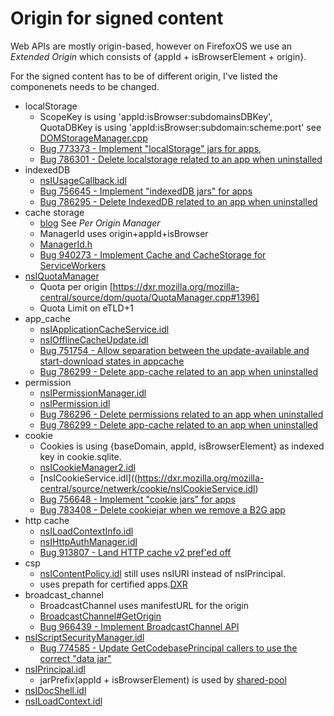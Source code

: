 # Origin for signed content
Web APIs are mostly origin-based, however on FirefoxOS we use an *Extended Origin* which consists of
{appId + isBrowserElement + origin}.

For the signed content has to be of different origin, I've listed the componenets needs to be changed.

* localStorage
  * ScopeKey is using 'appId:isBrowser:subdomainsDBKey', QuotaDBKey is using 'appId:isBrowser:subdomain:scheme:port'
    see [DOMStorageManager.cpp](https://dxr.mozilla.org/mozilla-central/source/dom/storage/DOMStorageManager.cpp)
  * [Bug 773373 - Implement "localStorage" jars for apps](https://bugzilla.mozilla.org/show_bug.cgi?id=773373),
  * [Bug 786301 - Delete localstorage related to an app when uninstalled](https://bugzilla.mozilla.org/show_bug.cgi?id=786301)
* indexedDB
  * [nsIUsageCallback.idl](https://dxr.mozilla.org/mozilla-central/source/dom/quota/nsIUsageCallback.idl)
  * [Bug 756645  - Implement "indexedDB jars" for apps](https://bugzilla.mozilla.org/show_bug.cgi?id=756645)
  * [Bug 786295 - Delete IndexedDB related to an app when uninstalled](https://bugzilla.mozilla.org/show_bug.cgi?id=786295)
* cache storage
  * [blog](https://blog.wanderview.com/blog/2014/12/08/implementing-the-serviceworker-cache-api-in-gecko/) See *Per Origin Manager*
  * ManagerId uses origin+appId+isBrowser
  * [ManagerId.h](https://dxr.mozilla.org/mozilla-central/source/dom/cache/ManagerId.h)
  * [Bug 940273 - Implement Cache and CacheStorage for ServiceWorkers](https://bugzilla.mozilla.org/show_bug.cgi?id=940273)
* [nsIQuotaManager](https://dxr.mozilla.org/mozilla-central/source/dom/quota/nsIQuotaManager.idl)
  * Quota per origin [https://dxr.mozilla.org/mozilla-central/source/dom/quota/QuotaManager.cpp#1396]
  * Quota Limit on eTLD+1
* app_cache
  * [nsIApplicationCacheService.idl](https://dxr.mozilla.org/mozilla-central/source/netwerk/base/nsIApplicationCacheService.idl)
  * [nsIOfflineCacheUpdate.idl](https://dxr.mozilla.org/mozilla-central/source/uriloader/prefetch/nsIOfflineCacheUpdate.idl)
  * [Bug 751754 - Allow separation between the update-available and start-download states in appcache](https://bugzilla.mozilla.org/show_bug.cgi?id=751754)
  * [Bug 786299 - Delete app-cache related to an app when uninstalled](https://bugzilla.mozilla.org/show_bug.cgi?id=786299)
* permission
  * [nsIPermissionManager.idl](https://dxr.mozilla.org/mozilla-central/source/netwerk/base/nsIPermissionManager.idl)
  * [nsIPermission.idl](https://dxr.mozilla.org/mozilla-central/source/netwerk/base/nsIPermission.idl)
  * [Bug 786296 - Delete permissions related to an app when uninstalled](https://bugzilla.mozilla.org/show_bug.cgi?id=786296)
  * [Bug 786299 - Delete app-cache related to an app when uninstalled](https://bugzilla.mozilla.org/show_bug.cgi?id=786299)
* cookie
  * Cookies is using {baseDomain, appId, isBrowserElement} as indexed key in cookie.sqlite.
  * [nsICookieManager2.idl](https://dxr.mozilla.org/mozilla-central/source/netwerk/cookie/nsICookieManager2.idl)
  * [nsICookieService.idl]((https://dxr.mozilla.org/mozilla-central/source/netwerk/cookie/nsICookieService.idl)
  * [Bug 756648 - Implement "cookie jars" for apps](https://bugzilla.mozilla.org/show_bug.cgi?id=756648)
  * [Bug 783408 - Delete cookiejar when we remove a B2G app](https://bugzilla.mozilla.org/show_bug.cgi?id=783408)
* http cache
  * [nsILoadContextInfo.idl](https://dxr.mozilla.org/mozilla-central/source/netwerk/base/nsILoadContextInfo.idl)
  * [nsIHttpAuthManager.idl](https://dxr.mozilla.org/mozilla-central/source/netwerk/protocol/http/nsIHttpAuthManager.idl)
  * [Bug 913807 - Land HTTP cache v2 pref'ed off](https://bugzilla.mozilla.org/show_bug.cgi?id=913807)
* csp
  * [nsIContentPolicy.idl](https://dxr.mozilla.org/mozilla-central/source/dom/base/nsIContentPolicy.idl) still uses nsIURI instead of nsIPrincipal.
  * uses prepath for certified apps.[DXR](https://dxr.mozilla.org/mozilla-central/source/dom/security/nsCSPService.cpp#147)
* broadcast_channel
  * BroadcastChannel uses manifestURL for the origin
  * [BroadcastChannel#GetOrigin](https://dxr.mozilla.org/mozilla-central/source/dom/broadcastchannel/BroadcastChannel.cpp#53)
  * [Bug 966439 - Implement BroadcastChannel API](https://bugzilla.mozilla.org/show_bug.cgi?id=966439)
* [nsIScriptSecurityManager.idl](https://dxr.mozilla.org/mozilla-central/source//caps/nsIScriptSecurityManager.idl)
  * [Bug 774585 - Update GetCodebasePrincipal callers to use the correct "data jar"](https://bugzilla.mozilla.org/show_bug.cgi?id=774585)
* [nsIPrincipal.idl](https://dxr.mozilla.org/mozilla-central/source/caps/nsIPrincipal.idl)
  * jarPrefix(appId + isBrowserElement) is used by [shared-pool](https://bugzilla.mozilla.org/show_bug.cgi?id=785884)
* [nsIDocShell.idl](https://dxr.mozilla.org/mozilla-central/source/docshell/base/nsIDocShell.idl)
* [nsILoadContext.idl](https://dxr.mozilla.org/mozilla-central/source/docshell/base/nsILoadContext.idl)
